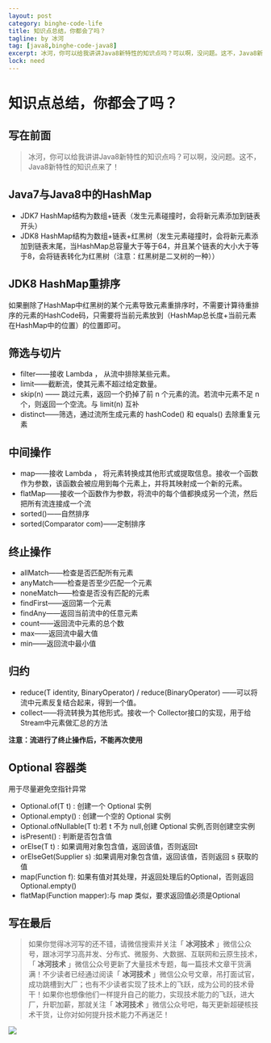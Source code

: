 ```yaml
---
layout: post
category: binghe-code-life
title: 知识点总结，你都会了吗？
tagline: by 冰河
tag: [java8,binghe-code-java8]
excerpt: 冰河，你可以给我讲讲Java8新特性的知识点吗？可以啊，没问题。这不，Java8新特性的知识点来了！
lock: need
---
```


# 知识点总结，你都会了吗？

## 写在前面

> 冰河，你可以给我讲讲Java8新特性的知识点吗？可以啊，没问题。这不，Java8新特性的知识点来了！

## Java7与Java8中的HashMap

* JDK7 HashMap结构为数组+链表（发生元素碰撞时，会将新元素添加到链表开头）
* JDK8 HashMap结构为数组+链表+红黑树（发生元素碰撞时，会将新元素添加到链表末尾，当HashMap总容量大于等于64，并且某个链表的大小大于等于8，会将链表转化为红黑树（注意：红黑树是二叉树的一种））

## JDK8 HashMap重排序

如果删除了HashMap中红黑树的某个元素导致元素重排序时，不需要计算待重排序的元素的HashCode码，只需要将当前元素放到（HashMap总长度+当前元素在HashMap中的位置）的位置即可。

## 筛选与切片

* filter——接收 Lambda ， 从流中排除某些元素。
* limit——截断流，使其元素不超过给定数量。
* skip(n) —— 跳过元素，返回一个扔掉了前 n 个元素的流。若流中元素不足 n 个，则返回一个空流。与 limit(n) 互补
* distinct——筛选，通过流所生成元素的 hashCode() 和 equals() 去除重复元素

## 中间操作

* map——接收 Lambda ， 将元素转换成其他形式或提取信息。接收一个函数作为参数，该函数会被应用到每个元素上，并将其映射成一个新的元素。
* flatMap——接收一个函数作为参数，将流中的每个值都换成另一个流，然后把所有流连接成一个流
* sorted()——自然排序
* sorted(Comparator com)——定制排序

## 终止操作

* allMatch——检查是否匹配所有元素
* anyMatch——检查是否至少匹配一个元素
* noneMatch——检查是否没有匹配的元素
* findFirst——返回第一个元素
* findAny——返回当前流中的任意元素
* count——返回流中元素的总个数
* max——返回流中最大值
* min——返回流中最小值

## 归约

* reduce(T identity, BinaryOperator) / reduce(BinaryOperator) ——可以将流中元素反复结合起来，得到一个值。
* collect——将流转换为其他形式。接收一个 Collector接口的实现，用于给Stream中元素做汇总的方法

**注意：流进行了终止操作后，不能再次使用**

## Optional 容器类

用于尽量避免空指针异常

* Optional.of(T t) : 创建一个 Optional 实例
* Optional.empty() : 创建一个空的 Optional 实例
* Optional.ofNullable(T t):若 t 不为 null,创建 Optional 实例,否则创建空实例
* isPresent() : 判断是否包含值
* orElse(T t) :  如果调用对象包含值，返回该值，否则返回t
* orElseGet(Supplier s) :如果调用对象包含值，返回该值，否则返回 s 获取的值
* map(Function f): 如果有值对其处理，并返回处理后的Optional，否则返回 Optional.empty()
* flatMap(Function mapper):与 map 类似，要求返回值必须是Optional

## 写在最后

> 如果你觉得冰河写的还不错，请微信搜索并关注「 **冰河技术** 」微信公众号，跟冰河学习高并发、分布式、微服务、大数据、互联网和云原生技术，「 **冰河技术** 」微信公众号更新了大量技术专题，每一篇技术文章干货满满！不少读者已经通过阅读「 **冰河技术** 」微信公众号文章，吊打面试官，成功跳槽到大厂；也有不少读者实现了技术上的飞跃，成为公司的技术骨干！如果你也想像他们一样提升自己的能力，实现技术能力的飞跃，进大厂，升职加薪，那就关注「 **冰河技术** 」微信公众号吧，每天更新超硬核技术干货，让你对如何提升技术能力不再迷茫！

![](https://img-blog.csdnimg.cn/20200906013715889.png)